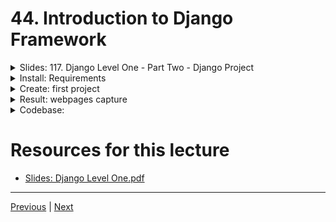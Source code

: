 #   44. Introduction to Django Framework

<details>
  <summary> Slides: 117. Django Level One - Part Two - Django Project </summary>

<p align="center" >
    <img src="https://python-ds.s3.us-west-1.amazonaws.com/Python-and-Django-Full-Stack-Web-Developer-Bootcamp/images/117_Django-Level-One-Part-Two-Django-Project_16.png" width="90%" > 
    <img src="https://python-ds.s3.us-west-1.amazonaws.com/Python-and-Django-Full-Stack-Web-Developer-Bootcamp/images/117_Django-Level-One-Part-Two-Django-Project_17.png" width="90%" > 
    <img src="https://python-ds.s3.us-west-1.amazonaws.com/Python-and-Django-Full-Stack-Web-Developer-Bootcamp/images/117_Django-Level-One-Part-Two-Django-Project_3.png" width="90%" > 
    <img src="https://python-ds.s3.us-west-1.amazonaws.com/Python-and-Django-Full-Stack-Web-Developer-Bootcamp/images/117_Django-Level-One-Part-Two-Django-Project_4.png" width="90%" > 
    <img src="https://python-ds.s3.us-west-1.amazonaws.com/Python-and-Django-Full-Stack-Web-Developer-Bootcamp/images/117_Django-Level-One-Part-Two-Django-Project_5.png" width="90%" > 
    <img src="https://python-ds.s3.us-west-1.amazonaws.com/Python-and-Django-Full-Stack-Web-Developer-Bootcamp/images/117_Django-Level-One-Part-Two-Django-Project_6.png" width="90%" > 
    <img src="https://python-ds.s3.us-west-1.amazonaws.com/Python-and-Django-Full-Stack-Web-Developer-Bootcamp/images/117_Django-Level-One-Part-Two-Django-Project_7.png" width="90%" > 
    <img src="https://python-ds.s3.us-west-1.amazonaws.com/Python-and-Django-Full-Stack-Web-Developer-Bootcamp/images/117_Django-Level-One-Part-Two-Django-Project_8.png" width="90%" > 
    <img src="https://python-ds.s3.us-west-1.amazonaws.com/Python-and-Django-Full-Stack-Web-Developer-Bootcamp/images/117_Django-Level-One-Part-Two-Django-Project_9.png" width="90%" > 
    <img src="https://python-ds.s3.us-west-1.amazonaws.com/Python-and-Django-Full-Stack-Web-Developer-Bootcamp/images/117_Django-Level-One-Part-Two-Django-Project_10.png" width="90%" > 
    <img src="https://python-ds.s3.us-west-1.amazonaws.com/Python-and-Django-Full-Stack-Web-Developer-Bootcamp/images/117_Django-Level-One-Part-Two-Django-Project_11.png" width="90%" > 
    <img src="https://python-ds.s3.us-west-1.amazonaws.com/Python-and-Django-Full-Stack-Web-Developer-Bootcamp/images/117_Django-Level-One-Part-Two-Django-Project_12.png" width="90%" > 
    <img src="https://python-ds.s3.us-west-1.amazonaws.com/Python-and-Django-Full-Stack-Web-Developer-Bootcamp/images/117_Django-Level-One-Part-Two-Django-Project_13.png" width="90%" > 
    <img src="https://python-ds.s3.us-west-1.amazonaws.com/Python-and-Django-Full-Stack-Web-Developer-Bootcamp/images/117_Django-Level-One-Part-Two-Django-Project_14.png" width="90%" > 
    <img src="https://python-ds.s3.us-west-1.amazonaws.com/Python-and-Django-Full-Stack-Web-Developer-Bootcamp/images/117_Django-Level-One-Part-Two-Django-Project_15.png" width="90%" > 

</p> 

</details>

<details>
  <summary> Install: Requirements </summary>

## Based on the Pip

1.   install Django 2.2.8
    
```bash 
pip3 install Django==2.2.8
```

2. install django rest framework 3.10.0

```bash
pip3 install djangorestframework==3.10 pyrogram aiohttp requests
```

## Based on the Conda

1. set up conda on linux

  ```bash
  export PATH="/home/rfnoc/anaconda3/bin:$PATH"
  ```

</details>

<details>
  <summary> Create: first project </summary>

-  create a project

```bash
django-admin startproject new_project
```

</details>


<details>
  <summary> Result: webpages capture </summary>

- run the following command to start the server

```bash
python3 manage.py runserver
```

<p align="center" >
    <img src="https://python-ds.s3.us-west-1.amazonaws.com/Python-and-Django-Full-Stack-Web-Developer-Bootcamp/images/117_Django-Level-One-Part-Two-Django-Project_2.png" width="90%" > 
    <img src="https://python-ds.s3.us-west-1.amazonaws.com/Python-and-Django-Full-Stack-Web-Developer-Bootcamp/images/117_Django-Level-One-Part-Two-Django-Project.png" width="90%" > 
    
</p> 

</details>

<details>
  <summary> Codebase: </summary>

-   [Codebase: first_project](../../codebase/python-django/Django_Level_One/first_project/)

</details>

#  Resources for this lecture


-   [Slides: Django Level One.pdf](https://python-ds.s3.us-west-1.amazonaws.com/Python-and-Django-Full-Stack-Web-Developer-Bootcamp/Resources/Django+Level+One.pdf)


---

[Previous]() | [Next]()